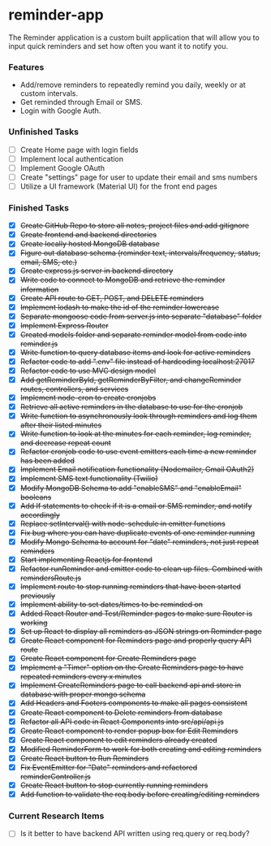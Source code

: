 # reminder-app

The Reminder application is a custom built application that will allow you to input quick reminders and set how often you want it to notify you. 

### Features
- Add/remove reminders to repeatedly remind you daily, weekly or at custom intervals.
- Get reminded through Email or SMS. 
- Login with Google Auth.


### Unfinished Tasks
- [ ] Create Home page with login fields
- [ ] Implement local authentication
- [ ] Implement Google OAuth
- [ ] Create "settings" page for user to update their email and sms numbers
- [ ] Utilize a UI framework (Material UI) for the front end pages 

### Finished Tasks
- [x] ~~Create GitHub Repo to store all notes, project files and add gitignore~~
- [x] ~~Create frontend and backend directories~~
- [x] ~~Create locally hosted MongoDB database~~
- [x] ~~Figure out database schema (reminder text, intervals/frequency, status, email, SMS, etc.)~~
- [x] ~~Create express.js server in backend directory~~
- [x] ~~Write code to connect to MongoDB and retrieve the reminder information~~
- [x] ~~Create API route to GET, POST, and DELETE reminders~~
- [x] ~~Implement lodash to make the id of the reminder lowercase~~
- [x] ~~Separate mongoose code from server.js into separate "database" folder~~
- [x] ~~Implement Express Router~~
- [x] ~~Created models folder and separate reminder model from code into reminder.js~~
- [x] ~~Write function to query database items and look for active reminders~~
- [x] ~~Refactor code to add ".env" file instead of hardcoding localhost:27017~~
- [x] ~~Refactor code to use MVC design model~~
- [x] ~~Add getReminderById, getReminderByFilter, and changeReminder routes, controllers, and services~~
- [x] ~~Implement node-cron to create cronjobs~~
- [x] ~~Retrieve all active reminders in the database to use for the cronjob~~ 
- [x] ~~Write function to asynchronously look through reminders and log them after their listed minutes~~ 
- [x] ~~Write function to look at the minutes for each reminder, log reminder, and decrease repeat count~~
- [x] ~~Refactor cronjob code to use event emitters each time a new reminder has been added~~
- [x] ~~Implement Email notification functionality (Nodemailer, Gmail OAuth2)~~
- [x] ~~Implement SMS text functionality (Twilio)~~
- [x] ~~Modify MongoDB Schema to add "enableSMS" and "enableEmail" booleans~~
- [x] ~~Add If statements to check if it is a email or SMS reminder, and notify accordingly~~
- [x] ~~Replace setInterval() with node-schedule in emitter functions~~
- [x] ~~Fix bug where you can have duplicate events of one reminder running~~
- [x] ~~Modify Mongo Schema to account for "date" reminders, not just repeat reminders~~
- [x] ~~Start implementing Reactjs for frontend~~
- [x] ~~Refactor runReminder and emitter code to clean up files. Combined with remindersRoute.js~~
- [x] ~~Implement route to stop running reminders that have been started previously~~
- [x] ~~Implement ability to set dates/times to be reminded on~~
- [x] ~~Added React Router and Test/Reminder pages to make sure Router is working~~
- [x] ~~Set up React to display all reminders as JSON strings on Reminder page~~
- [x] ~~Create React component for Reminders page and properly query API route~~
- [x] ~~Create React component for Create Reminders page~~
- [x] ~~Implement a "Timer" option on the Create Reminders page to have repeated reminders every x minutes~~
- [x] ~~Implement CreateReminders page to call backend api and store in database with proper mongo schema~~
- [x] ~~Add Headers and Footers components to make all pages consistent~~
- [x] ~~Create React component to Delete reminders from database~~
- [x] ~~Refactor all API code in React Components into src/api/api.js~~
- [x] ~~Create React component to render popup box for Edit Reminders~~
- [x] ~~Create React component to edit reminders already created~~
- [x] ~~Modified ReminderForm to work for both creating and editing reminders~~
- [x] ~~Create React button to Run Reminders~~ 
- [x] ~~Fix EventEmitter for "Date" reminders and refactored reminderController.js~~
- [x] ~~Create React button to stop currently running reminders~~
- [x] ~~Add function to validate the req.body before creating/editing reminders~~

### Current Research Items
- [ ] Is it better to have backend API written using req.query or req.body?